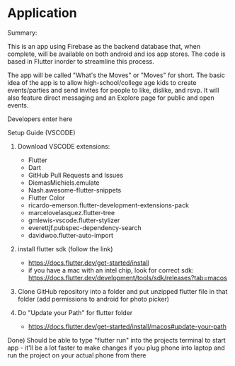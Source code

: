 # Application

Summary:

This is an app using Firebase as the backend database that, when complete, will be available on both android and ios app stores. The code is based in Flutter inorder to streamline this process. 

The app will be called "What's the Moves" or "Moves" for short. The basic idea of the app is to allow high-school/college age kids to create events/parties and send invites for people to like, dislike, and rsvp. It will also feature direct messaging and an Explore page for public and open events.


Developers enter here

Setup Guide (VSCODE)

1) Download VSCODE extensions:
    - Flutter
    - Dart
    - GitHub Pull Requests and Issues
    - DiemasMichiels.emulate
    - Nash.awesome-flutter-snippets
    - Flutter Color
    - ricardo-emerson.flutter-development-extensions-pack
    - marcelovelasquez.flutter-tree
    - gmlewis-vscode.flutter-stylizer
    - everettjf.pubspec-dependency-search
    - davidwoo.flutter-auto-import


2) install flutter sdk (follow the link)
    - https://docs.flutter.dev/get-started/install
    - if you have a mac with an intel chip, look for correct sdk: https://docs.flutter.dev/development/tools/sdk/releases?tab=macos 

3) Clone GitHub repository into a folder and put unzipped flutter file in that folder
    (add permissions to android for photo picker)

4) Do "Update your Path" for flutter folder
    - https://docs.flutter.dev/get-started/install/macos#update-your-path

Done) Should be able to type "flutter run" into the projects terminal to start app
    - it'll be a lot faster to make changes if you plug phone into laptop and run the project on your actual phone from there
